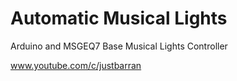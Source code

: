 # Automatic Musical Lights
 Arduino and MSGEQ7 Base Musical Lights Controller 

www.youtube.com/c/justbarran
